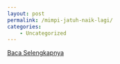 ```yaml
---
layout: post
permalink: /mimpi-jatuh-naik-lagi/
categories:
    - Uncategorized
---
```


[Baca Selengkapnya](/03)